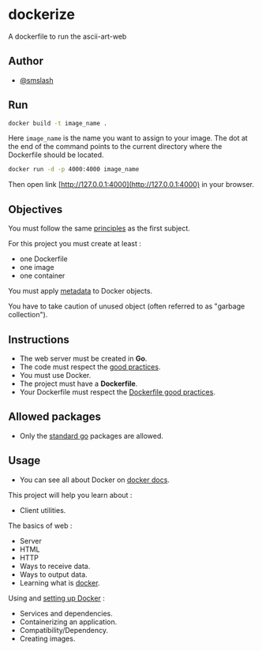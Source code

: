 # dockerize

A dockerfile to run the ascii-art-web

## Author

* [@smslash](https://github.com/smslash)

## Run 

```bash
docker build -t image_name .
```

Here `image_name` is the name you want to assign to your image. The dot at the end of the command points to the current directory where the Dockerfile should be located.

```bash
docker run -d -p 4000:4000 image_name
```

Then open link [http://127.0.0.1:4000](http://127.0.0.1:4000) in your browser.

## Objectives

You must follow the same [principles](https://01.alem.school/git/root/public/src/branch/master/subjects/ascii-art-web/README.md) as the first subject.

For this project you must create at least :

- one Dockerfile
- one image
- one container

You must apply [metadata](https://docs.docker.com/config/labels-custom-metadata/) to Docker objects.

You have to take caution of unused object (often referred to as "garbage collection").

## Instructions

- The web server must be created in **Go**.
- The code must respect the [good practices](https://01.alem.school/git/root/public/src/branch/master/subjects/good-practices/README.md).
- You must use Docker.
- The project must have a **Dockerfile**.
- Your Dockerfile must respect the [Dockerfile good practices](https://docs.docker.com/develop/develop-images/dockerfile_best-practices/).

## Allowed packages

- Only the [standard go](https://pkg.go.dev/std) packages are allowed.

## Usage

- You can see all about Docker on [docker docs](https://docs.docker.com/).

This project will help you learn about :

- Client utilities.

The basics of web :

- Server
- HTML
- HTTP
- Ways to receive data.
- Ways to output data.
- Learning what is [docker](https://docs.docker.com/).

Using and [setting up Docker](https://docs.docker.com/get-started/) :

- Services and dependencies.
- Containerizing an application.
- Compatibility/Dependency.
- Creating images.
